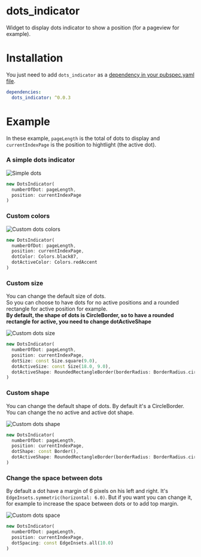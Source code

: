 # dots_indicator

Widget to display dots indicator to show a position (for a pageview for example).

# Installation

You just need to add `dots_indicator` as a [dependency in your pubspec.yaml file](https://flutter.io/using-packages/).

```yaml
dependencies:
  dots_indicator: ^0.0.3
```

# Example

In these example, `pageLength` is the total of dots to display and `currentIndexPage` is the position to hightlight (the active dot).

### A simple dots indicator

![Simple dots](https://raw.githubusercontent.com/Pyozer/dots_indicator/master/demo/normal.gif)

```dart
new DotsIndicator(
  numberOfDot: pageLength,
  position: currentIndexPage
)
```

### Custom colors

![Custom dots colors](https://raw.githubusercontent.com/Pyozer/dots_indicator/master/demo/custom_color.gif)

```dart
new DotsIndicator(
  numberOfDot: pageLength,
  position: currentIndexPage,
  dotColor: Colors.black87,
  dotActiveColor: Colors.redAccent
)
```

### Custom size

You can change the default size of dots.<br />
So you can choose to have dots for no active positions and a rounded rectangle for active position for example.<br />
**By default, the shape of dots is CircleBorder, so to have a rounded rectangle for active, you need to change dotActiveShape**

![Custom dots size](https://raw.githubusercontent.com/Pyozer/dots_indicator/master/demo/custom_size.gif)

```dart
new DotsIndicator(
  numberOfDot: pageLength,
  position: currentIndexPage,
  dotSize: const Size.square(9.0),
  dotActiveSize: const Size(18.0, 9.0),
  dotActiveShape: RoundedRectangleBorder(borderRadius: BorderRadius.circular(5.0))
)
```

### Custom shape

You can change the default shape of dots. By default it's a CircleBorder.<br />
You can change the no active and active dot shape.

![Custom dots shape](https://raw.githubusercontent.com/Pyozer/dots_indicator/master/demo/custom_shape.gif)

```dart
new DotsIndicator(
  numberOfDot: pageLength,
  position: currentIndexPage,
  dotShape: const Border(),
  dotActiveShape: RoundedRectangleBorder(borderRadius: BorderRadius.circular(5.0))
)
```

### Change the space between dots

By default a dot have a margin of 6 pixels on his left and right. It's `EdgeInsets.symmetric(horizontal: 6.0)`.
But if you want you can change it, for example to increase the space between dots or to add top margin.

![Custom dots space](https://raw.githubusercontent.com/Pyozer/dots_indicator/master/demo/custom_space.gif)

```dart
new DotsIndicator(
  numberOfDot: pageLength,
  position: currentIndexPage,
  dotSpacing: const EdgeInsets.all(10.0)
)
```

